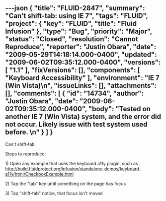 ---json
{
  "title": "FLUID-2847",
  "summary": "Can't shift-tab: using IE 7",
  "tags": "FLUID",
  "project": {
    "key": "FLUID",
    "title": "Fluid Infusion"
  },
  "type": "Bug",
  "priority": "Major",
  "status": "Closed",
  "resolution": "Cannot Reproduce",
  "reporter": "Justin Obara",
  "date": "2009-05-29T14:18:14.000-0400",
  "updated": "2009-06-02T09:35:12.000-0400",
  "versions": [
    "1.1"
  ],
  "fixVersions": [],
  "components": [
    "Keyboard Accessibility"
  ],
  "environment": "IE 7 (Win Vista)\n",
  "issueLinks": [],
  "attachments": [],
  "comments": [
    {
      "id": "14734",
      "author": "Justin Obara",
      "date": "2009-06-02T09:35:12.000-0400",
      "body": "Tested on another IE 7 (Win Vista) system, and the error did not occur. Likely issue with test system used before.&#x20;\n"
    }
  ]
}
---
Can't shift-tab

Steps to reproduce:

1\) Open any example that uses the keyboard a11y plugin, such as\
<http://build.fluidproject.org/infusion/standalone-demos/keyboard-a11y/html/CheckboxExample.html>

2\) Tap the "tab" key until something on the page has focus

3\) Tap "shift-tab" notice, that focus isn't moved

        